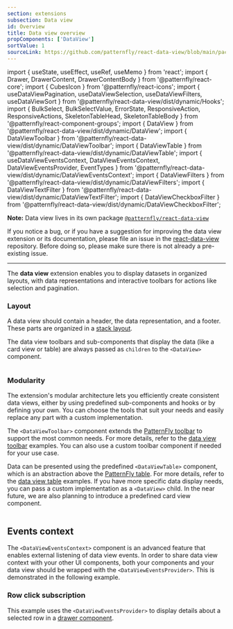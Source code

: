 ```yaml
---
section: extensions
subsection: Data view
id: Overview
title: Data view overview
propComponents: ['DataView']
sortValue: 1
sourceLink: https://github.com/patternfly/react-data-view/blob/main/packages/module/patternfly-docs/content/extensions/data-view/examples/DataView/DataView.md
--- 
```

import { useState, useEffect, useRef, useMemo } from 'react';
import { Drawer, DrawerContent, DrawerContentBody } from '@patternfly/react-core';
import { CubesIcon } from '@patternfly/react-icons';
import { useDataViewPagination, useDataViewSelection, useDataViewFilters, useDataViewSort } from '@patternfly/react-data-view/dist/dynamic/Hooks';
import { BulkSelect, BulkSelectValue, ErrorState, ResponsiveAction, ResponsiveActions, SkeletonTableHead, SkeletonTableBody } from '@patternfly/react-component-groups';
import { DataView } from '@patternfly/react-data-view/dist/dynamic/DataView';
import { DataViewToolbar } from '@patternfly/react-data-view/dist/dynamic/DataViewToolbar';
import { DataViewTable } from '@patternfly/react-data-view/dist/dynamic/DataViewTable';
import { useDataViewEventsContext, DataViewEventsContext, DataViewEventsProvider, EventTypes } from '@patternfly/react-data-view/dist/dynamic/DataViewEventsContext';
import { DataViewFilters } from '@patternfly/react-data-view/dist/dynamic/DataViewFilters';
import { DataViewTextFilter } from '@patternfly/react-data-view/dist/dynamic/DataViewTextFilter';
import { DataViewCheckboxFilter } from '@patternfly/react-data-view/dist/dynamic/DataViewCheckboxFilter';

**Note:** Data view lives in its own package [`@patternfly/react-data-view`](https://www.npmjs.com/package/@patternfly/react-data-view)

If you notice a bug, or if you have a suggestion for improving the data view extension or its documentation, please file an issue in the [react-data-view](https://github.com/patternfly/react-data-view/issues) repository. Before doing so, please make sure there is not already a pre-existing issue.

---

The **data view** extension enables you to display datasets in organized layouts, with data representations and interactive toolbars for actions like selection and pagination.

### Layout

A data view should contain a header, the data representation, and a footer. These parts are organized in a [stack layout](/layouts/stack).

The data view toolbars and sub-components that display the data (like a card view or table) are always passed as `children` to the `<DataView>` component.

```js file="./AbstractLayoutExample.tsx"

```

### Modularity

The extension's modular architecture lets you efficiently create consistent data views, either by using predefined sub-components and hooks or by defining your own. You can choose the tools that suit your needs and easily replace any part with a custom implementation.

The `<DataViewToolbar>` component extends the [PatternFly toolbar](/components/toolbar) to support the most common needs. For more details, refer to the [data view toolbar](/extensions/data-view/toolbar) examples. You can also use a custom toolbar component if needed for your use case.

Data can be presented using the predefined `<DataViewTable>` component, which is an abstraction above the [PatternFly table](/components/table). For more details, refer to the [data view table](/extensions/data-view/table) examples. If you have more specific data display needs, you can pass a custom implementation as a `<DataView>` child. In the near future, we are also planning to introduce a predefined card view component.

```js file="./PredefinedLayoutFullExample.tsx"

```

## Events context

The `<DataViewEventsContext>` component is an advanced feature that enables external listening of data view events. In order to share data view context with your other UI components, both your components and your data view should be wrapped with the `<DataViewEventsProvider>`. This is demonstrated in the following example.

### Row click subscription
This example uses the `<DataViewEventsProvider>` to display details about a selected row in a [drawer component](/components/drawer).


```js file="./EventsExample.tsx"

```
